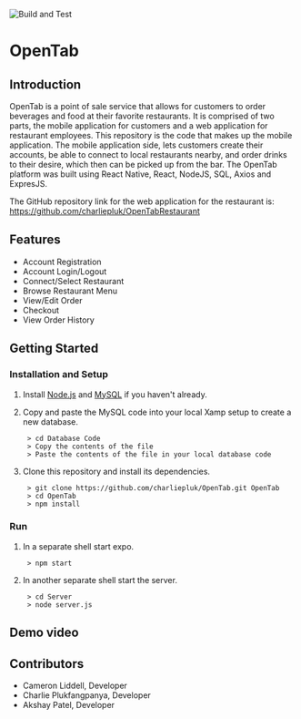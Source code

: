 ![Build and Test](https://github.com/drphamwit/SE-SampleGithubRepo/workflows/Build%20and%20Test/badge.svg)

# OpenTab

## Introduction

OpenTab is a point of sale service that allows for customers to order beverages and food at their favorite restaurants. It is comprised of two parts, the mobile application for customers and a web application for restaurant employees. This repository is the code that makes up the mobile application. The mobile application side, lets customers create their accounts, be able to connect to local restaurants nearby, and order drinks to their desire, which then can be picked up from the bar. The OpenTab platform was built using React Native, React, NodeJS, SQL, Axios and ExpresJS. 

The GitHub repository link for the web application for the restaurant is: https://github.com/charliepluk/OpenTabRestaurant

## Features
* Account Registration
* Account Login/Logout
* Connect/Select Restaurant
* Browse Restaurant Menu
* View/Edit Order
* Checkout
* View Order History

## Getting Started
### Installation and Setup
1. Install [Node.js](https://nodejs.org/) and [MySQL](https://www.mysql.com/downloads/) if you haven't already.
2. Copy and paste the MySQL code into your local Xamp setup to create a new database. 

		> cd Database Code
		> Copy the contents of the file
		> Paste the contents of the file in your local database code

2. Clone this repository and install its dependencies.
		
		> git clone https://github.com/charliepluk/OpenTab.git OpenTab
		> cd OpenTab
		> npm install
### Run
1. In a separate shell start expo.

		> npm start
		
2. In another separate shell start the server.

		> cd Server
		> node server.js
## Demo video


## Contributors

* Cameron Liddell, Developer
* Charlie Plukfangpanya, Developer
* Akshay Patel, Developer

